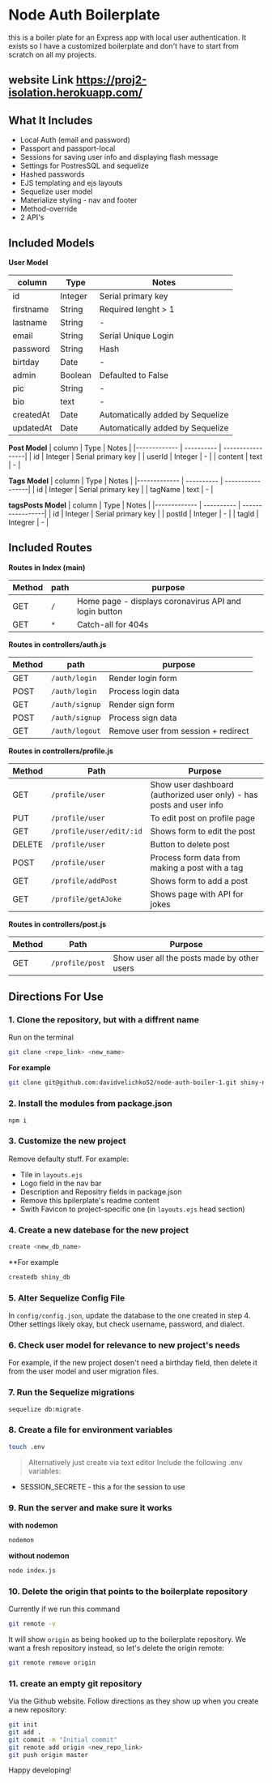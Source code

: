 # Node Auth Boilerplate

this is a boiler plate for an Express app with local user authentication. It exists so I have a customized boilerplate and don't have to start from scratch on all my projects.

## website Link https://proj2-isolation.herokuapp.com/


## What It Includes

* Local Auth (email and password)
* Passport and passport-local
* Sessions for saving user info and displaying flash message
* Settings for PostresSQL and sequelize
* Hashed passwords
* EJS templating and ejs layouts
* Sequelize user model
* Materialize styling - nav and footer
* Method-override
* 2 API's



## Included Models
**User Model**

| column | Type | Notes |
| ----------- | ---------- | --------------------|
| id | Integer | Serial primary key |
| firstname | String | Required lenght > 1 |
| lastname | String | - |
| email | String | Serial Unique Login |
| password | String | Hash |
| birtday | Date | - |
| admin | Boolean | Defaulted to False |
| pic | String | - |
| bio | text | - |
| createdAt | Date | Automatically added by Sequelize |
| updatedAt | Date | Automatically added by Sequelize |


**Post Model**
| column | Type | Notes |
|------------- | ---------- | -----------------|
| id | Integer | Serial primary key |
| userId | Integer | - |
| content | text | - |

**Tags Model**
| column | Type | Notes |
|------------- | ---------- | -----------------|
| id | Integer | Serial primary key |
| tagName | text | - |

**tagsPosts Model**
| column | Type | Notes |
|------------- | ---------- | -----------------|
| id | Integer | Serial primary key |
| postId | Integer | - |
| tagId | Integrer | - |

## Included Routes

**Routes in Index (main)**

| Method | path | purpose |
| ----| ------------------------- | --------------- |
| GET | `/` | Home page - displays coronavirus API and login button |
| GET | `*` | Catch-all for 404s |



**Routes in controllers/auth.js**

| Method | path | purpose |
| ----| ------------------------- | --------------- |
| GET | `/auth/login` | Render login form |
| POST | `/auth/login` | Process login data |
| GET | `/auth/signup` | Render sign form |
| POST | `/auth/signup` | Process sign data |
| GET | `/auth/logout` | Remove user from session + redirect |

**Routes in controllers/profile.js**

| Method | Path | Purpose |
| ------ | ---------------------- | ---------------------------- |
| GET | `/profile/user` | Show user dashboard (authorized user only) - has posts and user info |
| PUT | `/profile/user` | To edit post on profile page |
| GET | `/profile/user/edit/:id` | Shows form to edit the post |
| DELETE | `/profile/user` | Button to delete post |
| POST | `/profile/user` | Process form data from making a post with a tag |
| GET | `/profile/addPost` | Shows form to add a post |
| GET | `/profile/getAJoke` | Shows page with API for jokes |

**Routes in controllers/post.js**

| Method | Path | Purpose |
| ------ | ---------------------- | ---------------------------- |
| GET | `/profile/post` | Show user all the posts made by other users |




## Directions For Use

### 1. Clone the repository, but with a diffrent name

Run on the terminal

```sh
git clone <repo_link> <new_name>
```
**For example**

```sh
git clone git@github.com:davidvelichko52/node-auth-boiler-1.git shiny-new-project
```

### 2. Install the modules from package.json

```sh
npm i
```

### 3. Customize the new project

Remove defaulty stuff. For example:

* Tile in `layouts.ejs`
* Logo field in the nav bar
* Description and Repositry fields in package.json
* Remove this bpilerplate's readme content
* Swith Favicon to project-specific one (in `layouts.ejs` head section)

### 4. Create a new datebase for the new project

```sh
create <new_db_name>
```
**For example

```sh
createdb shiny_db
```

### 5. Alter Sequelize Config File

In `config/config.json`, update the database to the one created in step 4. Other settings likely okay, but check username, password, and dialect.

### 6. Check user model for relevance to new project's needs

For example, if the new project dosen't need a birthday field, then delete it from the user model and user migration files.

### 7. Run the Sequelize migrations

```sh
sequelize db:migrate
```
### 8. Create a file for environment variables

```sh
touch .env
```
> Alternatively just create via text editor
Include the following .env variables:
* SESSION_SECRETE - this a for the session to use

### 9. Run the server and make sure it works

**with nodemon**
```sh
nodemon
```

**without nodemon**

```sh 
node index.js
```

### 10. Delete the origin that points to the boilerplate repository

Currently if we run this command

```sh
git remote -v
```

It will show `origin` as being hooked up to the boilerplate repository. We want a fresh repository instead, so let's delete the origin remote:

```sh
git remote remove origin
```

### 11. create an empty git repository

Via the Github website. Follow directions as they show up when you create a new repository:

```sh
git init
git add .
git commit -m "Initial commit"
git remote add origin <new_repo_link>
git push origin master
```

Happy developing!
